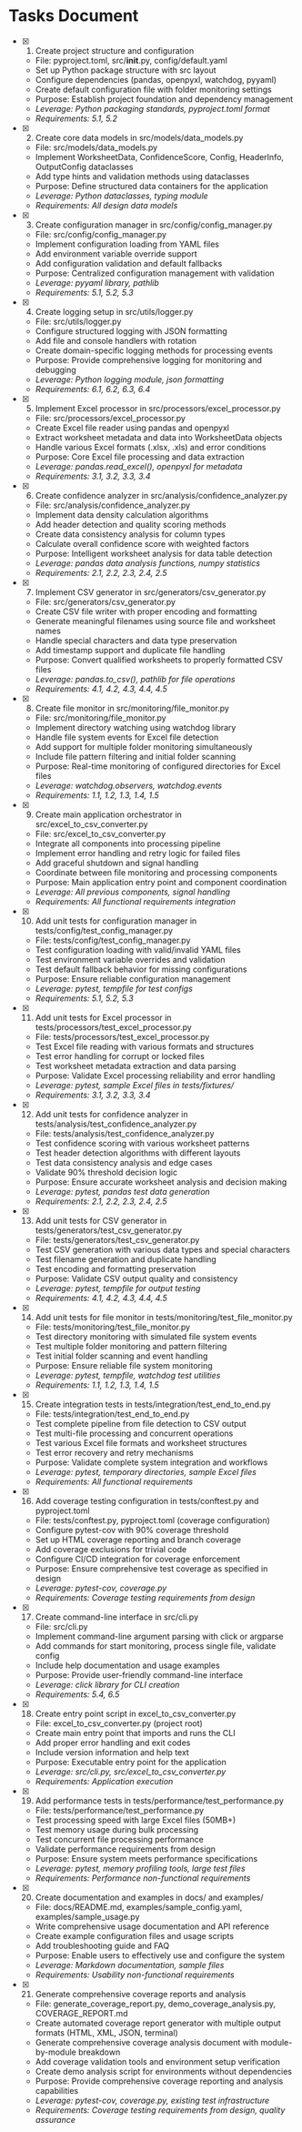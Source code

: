 # Tasks Document

- [x] 1. Create project structure and configuration
  - File: pyproject.toml, src/__init__.py, config/default.yaml
  - Set up Python package structure with src layout
  - Configure dependencies (pandas, openpyxl, watchdog, pyyaml)
  - Create default configuration file with folder monitoring settings
  - Purpose: Establish project foundation and dependency management
  - _Leverage: Python packaging standards, pyproject.toml format_
  - _Requirements: 5.1, 5.2_

- [x] 2. Create core data models in src/models/data_models.py
  - File: src/models/data_models.py
  - Implement WorksheetData, ConfidenceScore, Config, HeaderInfo, OutputConfig dataclasses
  - Add type hints and validation methods using dataclasses
  - Purpose: Define structured data containers for the application
  - _Leverage: Python dataclasses, typing module_
  - _Requirements: All design data models_

- [x] 3. Create configuration manager in src/config/config_manager.py
  - File: src/config/config_manager.py
  - Implement configuration loading from YAML files
  - Add environment variable override support
  - Add configuration validation and default fallbacks
  - Purpose: Centralized configuration management with validation
  - _Leverage: pyyaml library, pathlib_
  - _Requirements: 5.1, 5.2, 5.3_

- [x] 4. Create logging setup in src/utils/logger.py
  - File: src/utils/logger.py
  - Configure structured logging with JSON formatting
  - Add file and console handlers with rotation
  - Create domain-specific logging methods for processing events
  - Purpose: Provide comprehensive logging for monitoring and debugging
  - _Leverage: Python logging module, json formatting_
  - _Requirements: 6.1, 6.2, 6.3, 6.4_

- [x] 5. Implement Excel processor in src/processors/excel_processor.py
  - File: src/processors/excel_processor.py
  - Create Excel file reader using pandas and openpyxl
  - Extract worksheet metadata and data into WorksheetData objects
  - Handle various Excel formats (.xlsx, .xls) and error conditions
  - Purpose: Core Excel file processing and data extraction
  - _Leverage: pandas.read_excel(), openpyxl for metadata_
  - _Requirements: 3.1, 3.2, 3.3, 3.4_

- [x] 6. Create confidence analyzer in src/analysis/confidence_analyzer.py
  - File: src/analysis/confidence_analyzer.py
  - Implement data density calculation algorithms
  - Add header detection and quality scoring methods
  - Create data consistency analysis for column types
  - Calculate overall confidence score with weighted factors
  - Purpose: Intelligent worksheet analysis for data table detection
  - _Leverage: pandas data analysis functions, numpy statistics_
  - _Requirements: 2.1, 2.2, 2.3, 2.4, 2.5_

- [x] 7. Implement CSV generator in src/generators/csv_generator.py
  - File: src/generators/csv_generator.py
  - Create CSV file writer with proper encoding and formatting
  - Generate meaningful filenames using source file and worksheet names
  - Handle special characters and data type preservation
  - Add timestamp support and duplicate file handling
  - Purpose: Convert qualified worksheets to properly formatted CSV files
  - _Leverage: pandas.to_csv(), pathlib for file operations_
  - _Requirements: 4.1, 4.2, 4.3, 4.4, 4.5_

- [x] 8. Create file monitor in src/monitoring/file_monitor.py
  - File: src/monitoring/file_monitor.py
  - Implement directory watching using watchdog library
  - Handle file system events for Excel file detection
  - Add support for multiple folder monitoring simultaneously
  - Include file pattern filtering and initial folder scanning
  - Purpose: Real-time monitoring of configured directories for Excel files
  - _Leverage: watchdog.observers, watchdog.events_
  - _Requirements: 1.1, 1.2, 1.3, 1.4, 1.5_

- [x] 9. Create main application orchestrator in src/excel_to_csv_converter.py
  - File: src/excel_to_csv_converter.py
  - Integrate all components into processing pipeline
  - Implement error handling and retry logic for failed files
  - Add graceful shutdown and signal handling
  - Coordinate between file monitoring and processing components
  - Purpose: Main application entry point and component coordination
  - _Leverage: All previous components, signal handling_
  - _Requirements: All functional requirements integration_

- [x] 10. Add unit tests for configuration manager in tests/config/test_config_manager.py
  - File: tests/config/test_config_manager.py
  - Test configuration loading with valid/invalid YAML files
  - Test environment variable overrides and validation
  - Test default fallback behavior for missing configurations
  - Purpose: Ensure reliable configuration management
  - _Leverage: pytest, tempfile for test configs_
  - _Requirements: 5.1, 5.2, 5.3_

- [x] 11. Add unit tests for Excel processor in tests/processors/test_excel_processor.py
  - File: tests/processors/test_excel_processor.py
  - Test Excel file reading with various formats and structures
  - Test error handling for corrupt or locked files
  - Test worksheet metadata extraction and data parsing
  - Purpose: Validate Excel processing reliability and error handling
  - _Leverage: pytest, sample Excel files in tests/fixtures/_
  - _Requirements: 3.1, 3.2, 3.3, 3.4_

- [x] 12. Add unit tests for confidence analyzer in tests/analysis/test_confidence_analyzer.py
  - File: tests/analysis/test_confidence_analyzer.py
  - Test confidence scoring with various worksheet patterns
  - Test header detection algorithms with different layouts
  - Test data consistency analysis and edge cases
  - Validate 90% threshold decision logic
  - Purpose: Ensure accurate worksheet analysis and decision making
  - _Leverage: pytest, pandas test data generation_
  - _Requirements: 2.1, 2.2, 2.3, 2.4, 2.5_

- [x] 13. Add unit tests for CSV generator in tests/generators/test_csv_generator.py
  - File: tests/generators/test_csv_generator.py
  - Test CSV generation with various data types and special characters
  - Test filename generation and duplicate handling
  - Test encoding and formatting preservation
  - Purpose: Validate CSV output quality and consistency
  - _Leverage: pytest, tempfile for output testing_
  - _Requirements: 4.1, 4.2, 4.3, 4.4, 4.5_

- [x] 14. Add unit tests for file monitor in tests/monitoring/test_file_monitor.py
  - File: tests/monitoring/test_file_monitor.py
  - Test directory monitoring with simulated file system events
  - Test multiple folder monitoring and pattern filtering
  - Test initial folder scanning and event handling
  - Purpose: Ensure reliable file system monitoring
  - _Leverage: pytest, tempfile, watchdog test utilities_
  - _Requirements: 1.1, 1.2, 1.3, 1.4, 1.5_

- [x] 15. Create integration tests in tests/integration/test_end_to_end.py
  - File: tests/integration/test_end_to_end.py
  - Test complete pipeline from file detection to CSV output
  - Test multi-file processing and concurrent operations
  - Test various Excel file formats and worksheet structures
  - Test error recovery and retry mechanisms
  - Purpose: Validate complete system integration and workflows
  - _Leverage: pytest, temporary directories, sample Excel files_
  - _Requirements: All functional requirements_

- [x] 16. Add coverage testing configuration in tests/conftest.py and pyproject.toml
  - File: tests/conftest.py, pyproject.toml (coverage configuration)
  - Configure pytest-cov with 90% coverage threshold
  - Set up HTML coverage reporting and branch coverage
  - Add coverage exclusions for trivial code
  - Configure CI/CD integration for coverage enforcement
  - Purpose: Ensure comprehensive test coverage as specified in design
  - _Leverage: pytest-cov, coverage.py_
  - _Requirements: Coverage testing requirements from design_

- [x] 17. Create command-line interface in src/cli.py
  - File: src/cli.py
  - Implement command-line argument parsing with click or argparse
  - Add commands for start monitoring, process single file, validate config
  - Include help documentation and usage examples
  - Purpose: Provide user-friendly command-line interface
  - _Leverage: click library for CLI creation_
  - _Requirements: 5.4, 6.5_

- [x] 18. Create entry point script in excel_to_csv_converter.py
  - File: excel_to_csv_converter.py (project root)
  - Create main entry point that imports and runs the CLI
  - Add proper error handling and exit codes
  - Include version information and help text
  - Purpose: Executable entry point for the application
  - _Leverage: src/cli.py, src/excel_to_csv_converter.py_
  - _Requirements: Application execution_

- [x] 19. Add performance tests in tests/performance/test_performance.py
  - File: tests/performance/test_performance.py
  - Test processing speed with large Excel files (50MB+)
  - Test memory usage during bulk processing
  - Test concurrent file processing performance
  - Validate performance requirements from design
  - Purpose: Ensure system meets performance specifications
  - _Leverage: pytest, memory profiling tools, large test files_
  - _Requirements: Performance non-functional requirements_

- [x] 20. Create documentation and examples in docs/ and examples/
  - File: docs/README.md, examples/sample_config.yaml, examples/sample_usage.py
  - Write comprehensive usage documentation and API reference
  - Create example configuration files and usage scripts
  - Add troubleshooting guide and FAQ
  - Purpose: Enable users to effectively use and configure the system
  - _Leverage: Markdown documentation, sample files_
  - _Requirements: Usability non-functional requirements_

- [x] 21. Generate comprehensive coverage reports and analysis
  - File: generate_coverage_report.py, demo_coverage_analysis.py, COVERAGE_REPORT.md
  - Create automated coverage report generator with multiple output formats (HTML, XML, JSON, terminal)
  - Generate comprehensive coverage analysis document with module-by-module breakdown
  - Add coverage validation tools and environment setup verification
  - Create demo analysis script for environments without dependencies
  - Purpose: Provide comprehensive coverage reporting and analysis capabilities
  - _Leverage: pytest-cov, coverage.py, existing test infrastructure_
  - _Requirements: Coverage testing requirements from design, quality assurance_